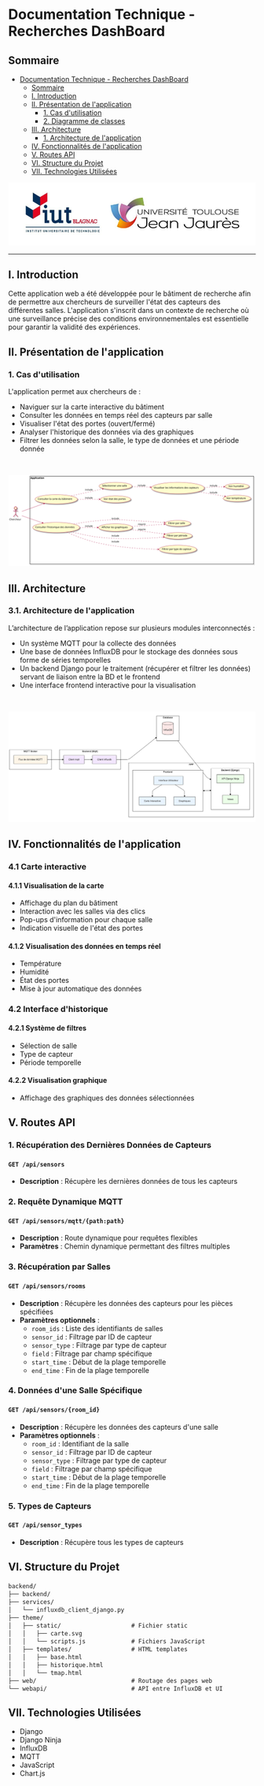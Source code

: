 # Documentation Technique - Recherches DashBoard

## Sommaire

- [Documentation Technique - Recherches DashBoard](#documentation-technique---recherches-dashboard)
  - [Sommaire](#sommaire)
  - [I. Introduction](#i-introduction)
  - [II. Présentation de l'application](#ii-présentation-de-lapplication)
    - [1. Cas d'utilisation](#1-cas-dutilisation)
    - [2. Diagramme de classes](#2-diagramme-de-classes)
  - [III. Architecture](#iii-architecture)
    - [1. Architecture de l'application](#1-architecture-de-lapplication)
  - [IV. Fonctionnalités de l'application](#iv-fonctionnalités-de-lapplication)
  - [V. Routes API](#v-routes-api)
  - [VI. Structure du Projet](#vi-structure-du-projet)
  - [VII. Technologies Utilisées](#vii-technologies-utilisées)


![Logo IUT](../images/Logo_IUT.png)

---

## I. Introduction

Cette application web a été développée pour le bâtiment de recherche afin de permettre aux chercheurs de surveiller l'état des capteurs des différentes salles. L'application s'inscrit dans un contexte de recherche où une surveillance précise des conditions environnementales est essentielle pour garantir la validité des expériences.



## II. Présentation de l'application

### 1. Cas d'utilisation

L'application permet aux chercheurs de :
- Naviguer sur la carte interactive du bâtiment
- Consulter les données en temps réel des capteurs par salle
- Visualiser l'état des portes (ouvert/fermé)
- Analyser l'historique des données via des graphiques
- Filtrer les données selon la salle, le type de données et une période donnée  
<br>

![Cas d'utilisation](../images/uc.svg)


## III. Architecture

### 3.1. Architecture de l'application

L’architecture de l’application repose sur plusieurs modules interconnectés :
- Un système MQTT pour la collecte des données
- Une base de données InfluxDB pour le stockage des données sous forme de séries temporelles
- Un backend Django pour le traitement (récupérer et filtrer les données) servant de liaison entre la BD et le frontend
- Une interface frontend interactive pour la visualisation
<br>

![Shema de l'architecture](../images/archi.png)

## IV. Fonctionnalités de l'application

### 4.1 Carte interactive
#### 4.1.1 Visualisation de la carte
- Affichage du plan du bâtiment
- Interaction avec les salles via des clics
- Pop-ups d'information pour chaque salle
- Indication visuelle de l'état des portes

#### 4.1.2 Visualisation des données en temps réel
- Température
- Humidité
- État des portes
- Mise à jour automatique des données



### 4.2 Interface d'historique
#### 4.2.1 Système de filtres
- Sélection de salle
- Type de capteur
- Période temporelle

#### 4.2.2 Visualisation graphique
- Affichage des graphiques des données sélectionnées


## V. Routes API

### 1. Récupération des Dernières Données de Capteurs

#### `GET /api/sensors`

- **Description** : Récupère les dernières données de tous les capteurs

### 2. Requête Dynamique MQTT

#### `GET /api/sensors/mqtt/{path:path}`

- **Description** : Route dynamique pour requêtes flexibles
- **Paramètres** : Chemin dynamique permettant des filtres multiples

### 3. Récupération par Salles

#### `GET /api/sensors/rooms`

- **Description** : Récupère les données des capteurs pour les pièces spécifiées
- **Paramètres optionnels** :
  - `room_ids` : Liste des identifiants de salles
  - `sensor_id` : Filtrage par ID de capteur
  - `sensor_type` : Filtrage par type de capteur
  - `field` : Filtrage par champ spécifique
  - `start_time` : Début de la plage temporelle
  - `end_time` : Fin de la plage temporelle

### 4. Données d'une Salle Spécifique

#### `GET /api/sensors/{room_id}`

- **Description** : Récupère les données des capteurs d'une salle
- **Paramètres optionnels** :
  - `room_id` : Identifiant de la salle
  - `sensor_id` : Filtrage par ID de capteur
  - `sensor_type` : Filtrage par type de capteur
  - `field` : Filtrage par champ spécifique
  - `start_time` : Début de la plage temporelle
  - `end_time` : Fin de la plage temporelle

### 5. Types de Capteurs

#### `GET /api/sensor_types`

- **Description** : Récupère tous les types de capteurs


## VI. Structure du Projet

```
backend/
├── backend/
├── services/
│   └── influxdb_client_django.py
├── theme/
│   ├── static/                    # Fichier static 
│   │   ├── carte.svg
│   │   └── scripts.js             # Fichiers JavaScript
│   ├── templates/                 # HTML templates
│   │   ├── base.html
│   │   ├── historique.html
│   │   └── tmap.html
├── web/                           # Routage des pages web
└── webapi/                        # API entre InfluxDB et UI
```

## VII. Technologies Utilisées

- Django
- Django Ninja
- InfluxDB
- MQTT
- JavaScript
- Chart.js


